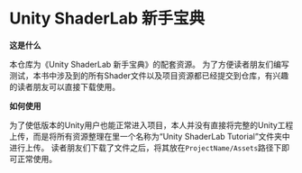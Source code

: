 # Unity ShaderLab 新手宝典

**这是什么**

本仓库为《Unity ShaderLab 新手宝典》的配套资源。
为了方便读者朋友们编写测试，本书中涉及到的所有Shader文件以及项目资源都已经提交到仓库，有兴趣的读者朋友可以直接下载使用。

**如何使用**

为了使低版本的Unity用户也能正常进入项目，本人并没有直接将完整的Unity工程上传，而是将所有资源整理在里一个名称为“Unity ShaderLab Tutorial”文件夹中进行上传。
读者朋友们下载了文件之后，将其放在`ProjectName/Assets`路径下即可正常使用。
